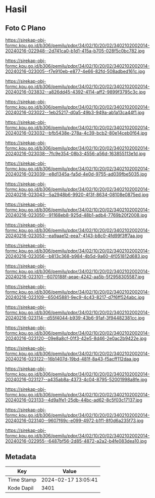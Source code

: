 # Hasil

## Foto C Plano

https://sirekap-obj-formc.kpu.go.id/b306/pemilu/pdpr/34/02/10/20/02/3402102002014-20240216-022948--2d741ca0-b1d1-415a-b705-028f5c0bc782.jpg

https://sirekap-obj-formc.kpu.go.id/b306/pemilu/pdpr/34/02/10/20/02/3402102002014-20240216-023005--f7e910eb-e877-4e66-82fd-508adbed161c.jpg

https://sirekap-obj-formc.kpu.go.id/b306/pemilu/pdpr/34/02/10/20/02/3402102002014-20240216-023832--a826dd45-4392-4114-aff2-9899f3795c3c.jpg

https://sirekap-obj-formc.kpu.go.id/b306/pemilu/pdpr/34/02/10/20/02/3402102002014-20240216-023022--1eb25217-d0a5-49b3-949a-ab1a13ca44f1.jpg

https://sirekap-obj-formc.kpu.go.id/b306/pemilu/pdpr/34/02/10/20/02/3402102002014-20240216-023032--bfb5438e-278a-4c39-bcb2-80e14ceb0f64.jpg

https://sirekap-obj-formc.kpu.go.id/b306/pemilu/pdpr/34/02/10/20/02/3402102002014-20240216-023038--7fc9e354-08b3-4556-a56d-163855113e1d.jpg

https://sirekap-obj-formc.kpu.go.id/b306/pemilu/pdpr/34/02/10/20/02/3402102002014-20240216-023039--e8d1345a-fa5d-4e0d-9755-ad039fbe5035.jpg

https://sirekap-obj-formc.kpu.go.id/b306/pemilu/pdpr/34/02/10/20/02/3402102002014-20240216-023043--5a2948b6-9920-4f3f-8634-08108e0875ed.jpg

https://sirekap-obj-formc.kpu.go.id/b306/pemilu/pdpr/34/02/10/20/02/3402102002014-20240216-023050--91168eb8-925d-48b1-adb4-7769b20f2008.jpg

https://sirekap-obj-formc.kpu.go.id/b306/pemilu/pdpr/34/02/10/20/02/3402102002014-20240216-023053--ea9aae12-eea7-4143-b8c0-4fd99f3ff7aa.jpg

https://sirekap-obj-formc.kpu.go.id/b306/pemilu/pdpr/34/02/10/20/02/3402102002014-20240216-023056--b813c368-b984-4b5d-9a60-4f051812d683.jpg

https://sirekap-obj-formc.kpu.go.id/b306/pemilu/pdpr/34/02/10/20/02/3402102002014-20240216-023101--6070188f-aeae-4242-aa5b-5f2958305587.jpg

https://sirekap-obj-formc.kpu.go.id/b306/pemilu/pdpr/34/02/10/20/02/3402102002014-20240216-023109--65045881-9ec9-4c43-8217-d7f6ff524abc.jpg

https://sirekap-obj-formc.kpu.go.id/b306/pemilu/pdpr/34/02/10/20/02/3402102002014-20240216-023114--d55f4044-b939-43b6-91af-3f94482381cc.jpg

https://sirekap-obj-formc.kpu.go.id/b306/pemilu/pdpr/34/02/10/20/02/3402102002014-20240216-023120--09e8a8cf-01f3-42e5-8d46-2e0ac2b9422e.jpg

https://sirekap-obj-formc.kpu.go.id/b306/pemilu/pdpr/34/02/10/20/02/3402102002014-20240216-023122--16b1407d-19bd-481f-8a43-f5acff112daa.jpg

https://sirekap-obj-formc.kpu.go.id/b306/pemilu/pdpr/34/02/10/20/02/3402102002014-20240216-023127--a435ab8a-4373-4c04-8795-52001998a8fe.jpg

https://sirekap-obj-formc.kpu.go.id/b306/pemilu/pdpr/34/02/10/20/02/3402102002014-20240216-023133--4d9a1fe1-25db-44bc-ad62-8c5f03c17137.jpg

https://sirekap-obj-formc.kpu.go.id/b306/pemilu/pdpr/34/02/10/20/02/3402102002014-20240216-023140--9607f69c-e099-4972-b1f1-8f0d6a235f73.jpg

https://sirekap-obj-formc.kpu.go.id/b306/pemilu/pdpr/34/02/10/20/02/3402102002014-20240216-022955--6487bf56-2d85-4872-a2a2-b4fe083dea10.jpg


## Metadata

| Key        | Value               |
| ---------- | ------------------- |
| Time Stamp | 2024-02-17 13:05:41 |
| Kode Dapil | 3401                |




